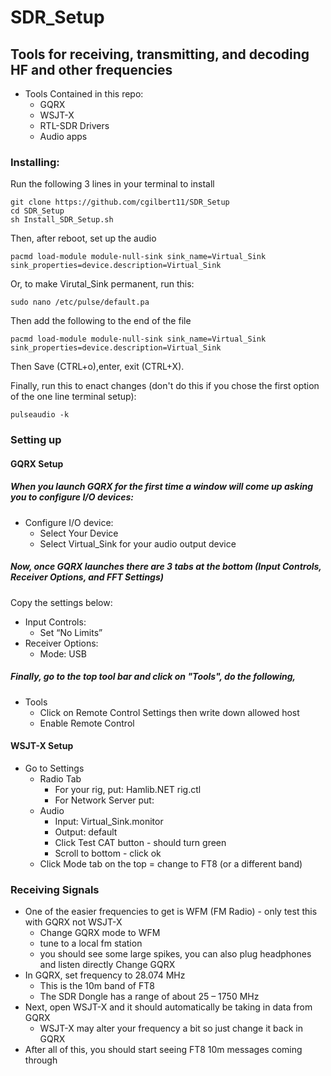 # SDR_Setup
## Tools for receiving, transmitting, and decoding HF and other frequencies

- Tools Contained in this repo:
	- GQRX
	- WSJT-X
	- RTL-SDR Drivers
	- Audio apps


### Installing:
Run the following 3 lines in your terminal to install
```
git clone https://github.com/cgilbert11/SDR_Setup
cd SDR_Setup
sh Install_SDR_Setup.sh
```
Then, after reboot, set up the audio

```
pacmd load-module module-null-sink sink_name=Virtual_Sink sink_properties=device.description=Virtual_Sink
```
Or, to make Virutal_Sink permanent, run this:

```
sudo nano /etc/pulse/default.pa
```
Then add the following to the end of the file
```
pacmd load-module module-null-sink sink_name=Virtual_Sink sink_properties=device.description=Virtual_Sink
```
Then Save (CTRL+o),enter, exit (CTRL+X).

Finally, run this to enact changes (don't do this if you chose the first option of the one line terminal setup):
```
pulseaudio -k
```

### Setting up

#### GQRX Setup  
##### When you launch GQRX for the first time a window will come up asking you to configure I/O devices:
- Configure I/O device:  
 	- Select Your Device  
 	- Select Virtual_Sink for your audio output device  
 ##### Now, once GQRX launches there are 3 tabs at the bottom (Input Controls, Receiver Options, and FFT Settings)
 Copy the settings below:
 
- Input Controls:  
	- Set “No Limits”  
- Receiver Options:  
	- Mode: USB  

##### Finally, go to the top tool bar and click on "Tools", do the following,
- Tools  
	- Click on Remote Control Settings then write down allowed host  
	- Enable Remote Control

#### WSJT-X Setup
- Go to Settings
	- Radio Tab
		- For your rig, put: Hamlib.NET rig.ctl
		- For Network Server put: <allowed host from GQRX>
	- Audio
		- Input: Virtual_Sink.monitor
		- Output: default
	 	- Click Test CAT button - should turn green
		- Scroll to bottom - click ok
	- Click Mode tab on the top = change to FT8 (or a different band)

### Receiving Signals
- One of the easier frequencies to get is WFM (FM Radio) - only test this with GQRX not WSJT-X
	- Change GQRX mode to WFM
	- tune to a local fm station
	- you should see some large spikes, you can also plug headphones and listen directly
	Change GQRX
- In GQRX, set frequency to 28.074 MHz  
     - This is the 10m band of FT8  
     - The SDR Dongle has a range of about 25 – 1750 MHz  
- Next, open WSJT-X and it should automatically be taking in data from GQRX    
     - WSJT-X may alter your frequency a bit so just change it back in GQRX  
- After all of this, you should start seeing FT8 10m messages coming through  
